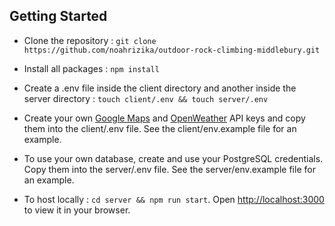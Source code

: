 ## Getting Started

- Clone the repository : `git clone https://github.com/noahrizika/outdoor-rock-climbing-middlebury.git`

- Install all packages : `npm install`

- Create a .env file inside the client directory and another inside the server directory : `touch client/.env && touch server/.env`

- Create your own [Google Maps](https://developers.google.com/maps/documentation/javascript/get-api-key) and [OpenWeather](https://openweathermap.org/api) API keys and copy them into the client/.env file. See the client/env.example file for an example.

- To use your own database, create and use your PostgreSQL credentials. Copy them into the server/.env file. See the server/env.example file for an example.

- To host locally : `cd server && npm run start`. Open [http://localhost:3000](http://localhost:3000) to view it in your browser.
